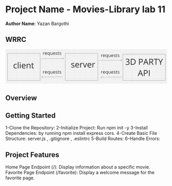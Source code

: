 # Project Name - Movies-Library lab 11

**Author Name**: Yazan Bargothi

## WRRC
![](./lab12img.png)

## Overview

## Getting Started
1-Clone the Repository:
2-Initialize Project: Run npm init -y
3-Install Dependencies: by running npm install express cors.
4-Create Basic File Structure: server.js , .gitignore , .eslintrc
5-Build Routes:
6-Handle Errors:

## Project Features
Home Page Endpoint (/): Display information about a specific movie.
Favorite Page Endpoint (/favorite): Display a welcome message for the favorite page. 
